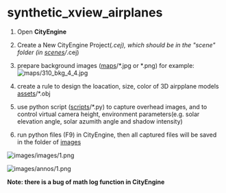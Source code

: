 # synthetic_xview_airplanes

1. Open **CityEngine**

2. Create a New CityEngine Project(*.cej), which should be in the "scene" folder (in [scenes](https://github.com/yangxu351/synthetic_xview_airplanes/tree/master/scenes/scenes_of_xview)/*.cej)

3. prepare background images ([maps](https://github.com/yangxu351/synthetic_xview_airplanes/tree/master/maps/*.jpg)/*.jpg or *.png)
  for example: ![maps/310_bkg_4_4.jpg](https://github.com/yangxu351/synthetic_xview_airplanes/tree/master/maps/310_bkg_4_4.jpg) 

4. create a rule to design the loacation, size, color of 3D airpplane models [assets](https://github.com/yangxu351/synthetic_xview_airplanes/tree/master/assets)/*.obj

5. use python script ([scripts](https://github.com/yangxu351/synthetic_xview_airplanes/tree/master/scripts/gaussian_square)/*.py) to capture overhead images, and to control virtual camera height, environment parameters(e.g. solar elevation angle, solar azumith angle and shadow intensity)

6. run python files (F9) in CityEngine, then all captured files will be saved in the folder of [images](https://github.com/yangxu351/synthetic_xview_airplanes/tree/master/images)

![images/images/1.png](https://github.com/yangxu351/synthetic_xview_airplanes/raw/master/images/syn_xview_bkg_new_bkg_unif_shdw_split_scatter_gauss_rndsolar_ssig0.08_color_square_bias0_CC1_v50/color_all_images_step182.4/color_airplanes_xview_background_sd1038_1.png)

![images/annos/1.png](https://github.com/yangxu351/synthetic_xview_airplanes/raw/master/images/syn_xview_bkg_new_bkg_unif_shdw_split_scatter_gauss_rndsolar_ssig0.08_color_square_bias0_CC1_v50/color_all_annos_step182.4/color_airplanes_xview_background_sd1038_1.png)

**Note: there is a bug of math log function in CityEngine**
